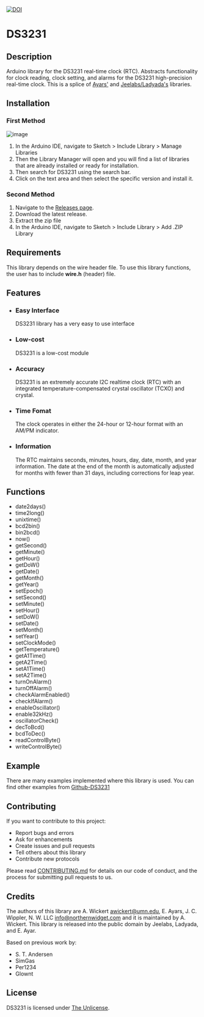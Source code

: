[![DOI](https://zenodo.org/badge/DOI/10.5281/zenodo.4540372.svg)](https://doi.org/10.5281/zenodo.4540372)

# DS3231

## Description

Arduino library for the DS3231 real-time clock (RTC). Abstracts functionality for clock reading, clock setting, and alarms for the DS3231 high-precision real-time clock. This is a splice of [Ayars'](http://hacks.ayars.org/2011/04/ds3231-real-time-clock.html) and [Jeelabs/Ladyada's](https://github.com/adafruit/RTClib) libraries.

## Installation

### First Method

![image](https://user-images.githubusercontent.com/36513474/68038497-eae68200-fceb-11e9-9812-b47ff6e06e2f.png)

1. In the Arduino IDE, navigate to Sketch > Include Library > Manage Libraries
1. Then the Library Manager will open and you will find a list of libraries that are already installed or ready for installation.
1. Then search for DS3231 using the search bar.
1. Click on the text area and then select the specific version and install it.

### Second Method

1. Navigate to the [Releases page](https://github.com/NorthernWidget/DS3231/releases).
1. Download the latest release.
1. Extract the zip file
1. In the Arduino IDE, navigate to Sketch > Include Library > Add .ZIP Library

## Requirements

This library depends on the wire header file. To use this library functions, the user has to include **wire.h** (header) file.

## Features

- ### Easy Interface

    DS3231 library has a very easy to use interface

- ### Low-cost

    DS3231 is a low-cost module

- ### Accuracy

    DS3231 is an extremely accurate I2C realtime clock (RTC) with an integrated temperature-compensated crystal oscillator (TCXO) and crystal.

- ### Time Fomat

    The clock operates in either the 24-hour or 12-hour format with an AM/PM indicator.

- ### Information

    The RTC maintains seconds, minutes, hours, day, date, month, and year information. The date at the end of the month is automatically adjusted for months with fewer than 31 days, including corrections for leap year.

## Functions

- date2days()
- time2long()
- unixtime()
- bcd2bin()
- bin2bcd()
- now()
- getSecond()
- getMinute()
- getHour()
- getDoW()
- getDate()
- getMonth()
- getYear()
- setEpoch()
- setSecond()
- setMinute()
- setHour()
- setDoW()
- setDate()
- setMonth()
- setYear()
- setClockMode()
- getTemperature()
- getA1Time()
- getA2Time()
- setA1Time()
- setA2Time()
- turnOnAlarm()
- turnOffAlarm()
- checkAlarmEnabled()
- checkIfAlarm()
- enableOscillator()
- enable32kHz()
- oscillatorCheck()
- decToBcd()
- bcdToDec()
- readControlByte()
- writeControlByte()

## Example

There are many examples implemented where this library is used. You can find other examples from [Github-DS3231](https://github.com/NorthernWidget/DS3231/tree/master/examples)

## Contributing

If you want to contribute to this project:

- Report bugs and errors
- Ask for enhancements
- Create issues and pull requests
- Tell others about this library
- Contribute new protocols

Please read [CONTRIBUTING.md](https://github.com/NorthernWidget/DS3231/blob/master/CONTRIBUTING.md) for details on our code of conduct, and the process for submitting pull requests to us.

## Credits

The authors of this library are A. Wickert <awickert@umn.edu>, E. Ayars, J. C. Wippler, N. W. LLC <info@northernwidget.com> and it is maintained by A. Wickert. This library is released into the public domain by Jeelabs, Ladyada, and E. Ayar.

Based on previous work by:

- S. T. Andersen
- SimGas
- Per1234
- Glownt

## License

DS3231 is licensed under [The Unlicense](https://github.com/NorthernWidget/DS3231/blob/master/LICENSE).
